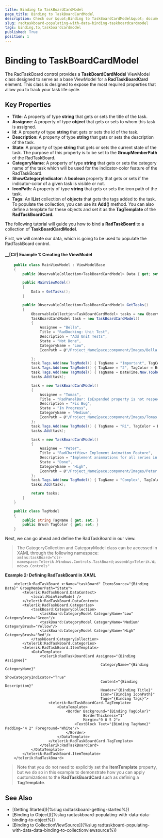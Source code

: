 ```yaml
---
title: Binding to TaskBoardCardModel
page_title: Binding to TaskBoardCardModel
description: Check our &quot;Binding to TaskBoardCardModel&quot; documentation article for the RadTaskBoard {{ site.framework_name }} control.
slug: radtaskboard-populating-with-data-binding-taskboardcardmodel
tags: binding,to,taskboardcardmodel
published: True
position: 1
---
```


# Binding to TaskBoardCardModel

The RadTaskBoard control provides a __TaskBoardCardModel__ ViewModel class designed to serve as a base ViewModel for a __RadTaskBoardCard__ element. This class is designed to expose the most required properties that allow you to track your task life cycle.

## Key Properties

* __Title__: A property of type __string__ that gets or sets the title of the task.
* __Assignee__: A property of type __object__ that gets or sets to whom this task is assigned.
* __Id__: A property of type __string__ that gets or sets the id of the task.
* __Description__: A property of type __string__ that gets or sets the description of the task.
* __State__: A property of type __string__ that gets or sets the current state of the task. The purpose of this property is to be set to the __GroupMemberPath__ of the RadTaskBoard.
* __CategoryName__: A property of type __string__ that gets or sets the category name of the task which will be used for the indicator-color feature of the RadTaskBoard.
* __ShowCategoryIndicator__: A __boolean__ property that gets or sets if the indicator-color of a given task is visible or not.
* __IconPath__: A property of type __string__ that gets or sets the icon path of the task.
* __Tags__: An __IList__ collection of __objects__ that gets the tags added to the task. To populate the collection, you can use its __Add()__ method. You can also define a template for these objects and set it as the __TagTemplate__ of the  __RadTaskBoardCard__.

The following tutorial will guide you how to bind a __RadTaskBoard__ to a collection of __TaskBoardCardModel__.

First, we will create our data, which is going to be used to populate the RadTaskBoard control.

#### __[C#] Example 1: Creating the ViewModel
```C#
    public class MainViewModel : ViewModelBase
    {
        public ObservableCollection<TaskBoardCardModel> Data { get; set; }

        public MainViewModel()
        {
            Data = GetTasks();
        }

        public ObservableCollection<TaskBoardCardModel> GetTasks()
        {
            ObservableCollection<TaskBoardCardModel> tasks = new ObservableCollection<TaskBoardCardModel>();
            TaskBoardCardModel task = new TaskBoardCardModel()
            {
                Assignee = "Bella",
                Title = "RadDocking: Unit Test",
                Description = "Add Unit Tests",
                State = "Not Done",
                CategoryName = "Low",
                IconPath = @"/Project_NameSpace;component/Images/Bella.jpg"

            };
            task.Tags.Add(new TagModel() { TagName = "Important", TagColor = Brushes.Red });
            task.Tags.Add(new TagModel() { TagName = "2", TagColor = Brushes.Yellow });
            task.Tags.Add(new TagModel() { TagName = DateTime.Now.ToShortDateString(), TagColor = Brushes.Green });
            tasks.Add(task);

            task = new TaskBoardCardModel()
            {
                Assignee = "Tomas",
                Title = "RadPanelBar: IsExpanded property is not respected",
                Description = "Fix Bug",
                State = "In Progress",
                CategoryName = "Medium",
                IconPath = @"/Project_NameSpace;component/Images/Tomas.jpg"
            };
            task.Tags.Add(new TagModel() { TagName = "R1", TagColor = Brushes.Blue });
            tasks.Add(task);

            task = new TaskBoardCardModel()
            {
                Assignee = "Peter",
                Title = "RadChartView: Implement Animation Feature",
                Description = "Implement animmations for all series in RadChartView.",
                State = "Done",
                CategoryName = "High",
                IconPath = @"/Project_NameSpace;component/Images/Peter.jpg"
            };
            task.Tags.Add(new TagModel() { TagName = "Complex", TagColor = Brushes.Red });
            tasks.Add(task);

            return tasks;
        }
    }

    public class TagModel
    {
        public string TagName { get; set; }
        public Brush TagColor { get; set; }
    }
```

Next, we can go ahead and define the RadTaskBoard in our view.

>The CategoryCollection and CategoryModel class can be accessed in XAML through the following namespace:  
>`xmlns:taskBoard="clr-namespace:Telerik.Windows.Controls.TaskBoard;assembly=Telerik.Windows.Controls"`

__Example 2: Defining RadTaskBoard in XAML__
```XAML
    <telerik:RadTaskBoard x:Name="taskBoard" ItemsSource="{Binding Data}" GroupMemberPath="State">
        <telerik:RadTaskBoard.DataContext>
            <local:MainViewModel />
        </telerik:RadTaskBoard.DataContext>
		<telerik:RadTaskBoard.Categories>
			<taskBoard:CategoryCollection>
				<taskBoard:CategoryModel CategoryName="Low" CategoryBrush="Green"/>
				<taskBoard:CategoryModel CategoryName="Medium" CategoryBrush="Yellow"/>
				<taskBoard:CategoryModel CategoryName="High" CategoryBrush="Red"/>
			</taskBoard:CategoryCollection>
		</telerik:RadTaskBoard.Categories>		
        <telerik:RadTaskBoard.ItemTemplate>
            <DataTemplate>
                <telerik:RadTaskBoardCard Assignee="{Binding Assignee}"
                                            CategoryName="{Binding CategoryName}"
                                            ShowCategoryIndicator="True"
                                            Content="{Binding Description}"
                                            Header="{Binding Title}"
                                            Icon="{Binding IconPath}"
                                            Tags="{Binding Tags}">
                    <telerik:RadTaskBoardCard.TagTemplate>
                        <DataTemplate>
                            <Border Background="{Binding TagColor}"
                                    BorderThickness="1"
                                    Margin="0 0 5 2">
                                <TextBlock Text="{Binding TagName}" Padding="4 2" Foreground="White"/>
                            </Border>
                        </DataTemplate>
                    </telerik:RadTaskBoardCard.TagTemplate>
                </telerik:RadTaskBoardCard>
            </DataTemplate>
        </telerik:RadTaskBoard.ItemTemplate>
	</telerik:RadTaskBoard>
```

>Note that you do not need to explicitly set the **ItemTemplate** property, but we do so in this example to demonstrate how you can apply customizations to the **RadTaskBoardCard** such as defining a **TagTemplate**.

## See Also
 * [Getting Started]({%slug radtaskboard-getting-started%})
 * [Binding to Object]({%slug radtaskboard-populating-with-data-data-binding-to-object%})
 * [Binding to CollectionViewSource]({%slug radtaskboard-populating-with-data-data-binding-to-collectionviewsource%})